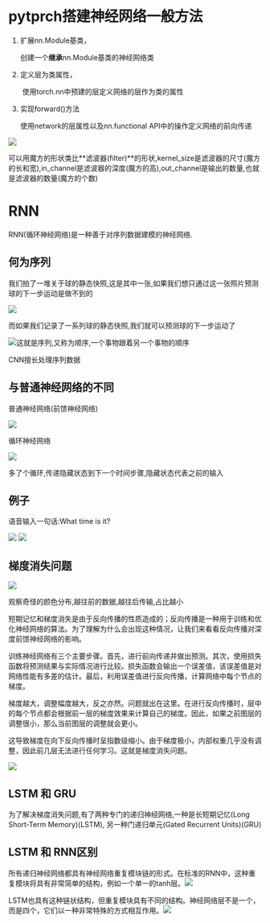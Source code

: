 # pytprch搭建神经网络一般方法

1. 扩展nn.Module基类，

   创建一个**继承**nn.Module基类的神经网络类

2. 定义层为类属性，

   ​	使用torch.nn中预建的层定义网络的层作为类的属性

3. 实现forward()方法

   使用network的层属性以及nn.functional API中的操作定义网络的前向传递





<img src="https://spasmodic.oss-cn-hangzhou.aliyuncs.com/1689232456617.png"/>

可以用魔方的形状类比**滤波器(filter)**的形状,kernel_size是滤波器的尺寸(魔方的长和宽),in_channel是滤波器的深度(魔方的高),out_channel是输出的数量,也就是滤波器的数量(魔方的个数)



# RNN

RNN(循环神经网络)是一种善于对序列数据建模的神经网络.

## 何为序列

我们拍了一堆关于球的静态快照,这是其中一张,如果我们想只通过这一张照片预测球的下一步运动是做不到的

<img src="https://spasmodic.oss-cn-hangzhou.aliyuncs.com/20230713204957.png"/>

而如果我们记录了一系列球的静态快照,我们就可以预测球的下一步运动了

<img src="https://spasmodic.oss-cn-hangzhou.aliyuncs.com/1_2UsTgXbxwHXYmFmskHL-9w.gif"/>这就是序列,又称为顺序,一个事物跟着另一个事物的顺序

CNN擅长处理序列数据

## 与普通神经网络的不同

普通神经网络(前馈神经网络)

<img src="https://spasmodic.oss-cn-hangzhou.aliyuncs.com/20230713212202.png"/>

循环神经网络

<img src="https://spasmodic.oss-cn-hangzhou.aliyuncs.com/1_T_ECcHZWpjn0Ki4_4BEzow.gif"/>

多了个循环,传递隐藏状态到下一个时间步骤,隐藏状态代表之前的输入

## 例子

语音输入一句话:What time is it?

<img src="https://spasmodic.oss-cn-hangzhou.aliyuncs.com/111.gif"/>

<img src="https://spasmodic.oss-cn-hangzhou.aliyuncs.com/1_3bKRTcqSbto3CXfwshVwmQ.gif"/>

## 梯度消失问题

<img src="https://spasmodic.oss-cn-hangzhou.aliyuncs.com/20230713213132.png"/>

观察奇怪的颜色分布,越往前的数据,越往后传输,占比越小

短期记忆和梯度消失是由于反向传播的性质造成的；反向传播是一种用于训练和优化神经网络的算法。为了理解为什么会出现这种情况，让我们来看看反向传播对深度前馈神经网络的影响。

训练神经网络有三个主要步骤。首先，进行前向传递并做出预测。其次，使用损失函数将预测结果与实际情况进行比较。损失函数会输出一个误差值，该误差值是对网络性能有多差的估计。最后，利用误差值进行反向传播，计算网络中每个节点的梯度。

梯度越大，调整幅度越大，反之亦然。问题就出在这里。在进行反向传播时，层中的每个节点都会根据前一层的梯度效果来计算自己的梯度。因此，如果之前图层的调整很小，那么当前图层的调整就会更小。

这导致梯度在向下反向传播时呈指数级缩小。由于梯度极小，内部权重几乎没有调整，因此前几层无法进行任何学习。这就是梯度消失问题。

<img src="https://spasmodic.oss-cn-hangzhou.aliyuncs.com/1_8eriEDJZisidMG_yyEDEAA.gif"/>

## LSTM 和 GRU

为了解决梯度消失问题,有了两种专门的递归神经网络,一种是长短期记忆(Long Short-Term Memory)(LSTM),  另一种门递归单元(Gated Recurrent Units)(GRU)

## LSTM 和 RNN区别

所有递归神经网络都具有神经网络重复模块链的形式。在标准的RNN中，这种重复模块将具有非常简单的结构，例如一个单一的tanh层。<img src="https://spasmodic.oss-cn-hangzhou.aliyuncs.com/1689256655131.png"/>



LSTM也具有这种链状结构，但重复模块具有不同的结构。神经网络层不是一个，而是四个，它们以一种非常特殊的方式相互作用。<img src="https://spasmodic.oss-cn-hangzhou.aliyuncs.com/1689256672285.png"/>

